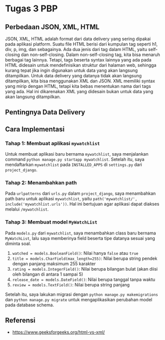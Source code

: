 # Tugas 3 PBP

## Perbedaan JSON, XML, HTML
JSON, XML, HTML adalah format dari data delivery yang sering dipakai pada aplikasi platform. Suatu file HTML berisi dari kumpulan tag seperti h1, div, p, img, dan sebagainya. Ada dua jenis dari tag dalam HTML, yaitu self-closing dan non-self-closing. Dalam non-self-closing tag, kita bisa menaruh berbagai tag lainnya. Tetapi, tags beserta syntax lainnya yang ada pada HTML didesain untuk mendefinisikan struktur dari halaman web, sehingga kurang tepat jika ingin digunakan untuk data yang akan langsung ditampilkan. Untuk data delivery yang datanya tidak akan langsung ditampilkan, kita bisa menggunakan XML dan JSON. XML memiliki syntax yang mirip dengan HTML, tetapi kita bebas menentukan nama dari tags yang ada. Hal ini dikarenakan XML yang didesain bukan untuk data yang akan langsung ditampilkan.

## Pentingnya Data Delivery

## Cara Implementasi
### Tahap 1: Membuat aplikasi `mywatchlist`
Untuk membuat aplikasi baru bernama `mywatchlist`, saya menjalankan command `python manage.py startapp mywatchlist`. Setelah itu, saya mendaftarkan `mywatchlist` pada `INSTALLED_APPS` di `settings.py` dari `project_django`.

### Tahap 2: Menambahkan path
Pada `urlpatterns` dari `urls.py` dalam `project_django`, saya menambahkan path baru untuk aplikasi `mywatchlist`, yaitu `path('mywatchlist/', include('mywatchlist.urls'))`. Hal ini bertujuan agar aplikasi dapat diakses melalui `/mywatchlist`.

### Tahap 3: Membuat model `MyWatchList`
Pada `models.py` dari `mywatchlist`, saya menambahkan class baru bernama `MyWatchList`, lalu saya memberinya field beserta tipe datanya sesuai yang diminta soal.

1. `watched = models.BooleanField()`: Nilai hanya `false` atau `true`
2. `title = models.CharField(max_length=255)`: Nilai berupa string pendek dengan panjang maksimum 255 karakter
3. `rating = models.IntegerField()`: Nilai berupa bilangan bulat (akan diisi oleh bilangan di antara 1 sampai 5)
4. `release_date = models.DateField()`: Nilai berupa tanggal tanpa waktu
5. `review = models.TextField()`: Nilai berupa string panjang

Setelah itu, saya lakukan migrasi dengan `python manage.py makemigrations` dan `python manage.py migrate` untuk mengaplikasikan perubahan model pada database schema.

## Referensi
- https://www.geeksforgeeks.org/html-vs-xml/
